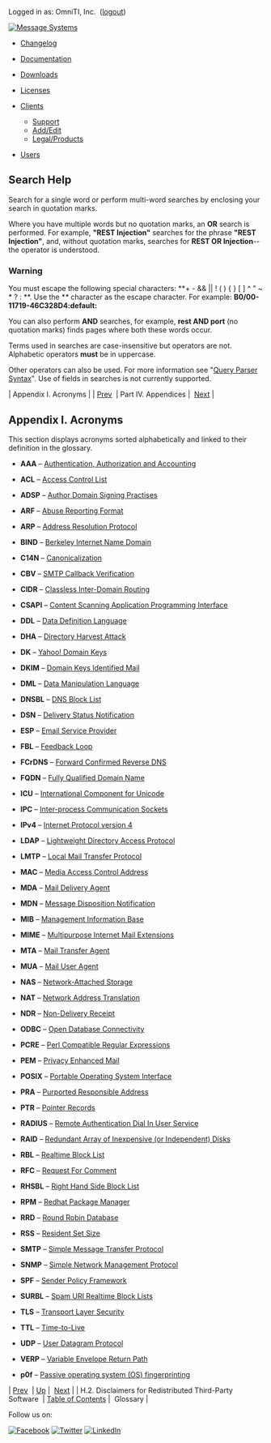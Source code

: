 Logged in as: OmniTI, Inc.  ([logout](https://support.messagesystems.com/logout.php))

[![Message Systems](https://support.messagesystems.com/images/ms-white205.png)](https://support.messagesystems.com/start.php) 

*   [Changelog](https://support.messagesystems.com/start.php?show=changelog)
*   [Documentation](https://support.messagesystems.com/docs/)
*   [Downloads](https://support.messagesystems.com/start.php)

*   [Licenses](https://support.messagesystems.com/license_summary.php)
*   <a href="">Clients</a>
    *   [Support](https://support.messagesystems.com/cs.php)
    *   [Add/Edit](https://support.messagesystems.com/edit_client.php)
    *   [Legal/Products](https://support.messagesystems.com/edit_products.php)
*   [Users](https://support.messagesystems.com/edit_customer.php)

## Search Help

Search for a single word or perform multi-word searches by enclosing your search in quotation marks.

Where you have multiple words but no quotation marks, an **OR** search is performed. For example, **"REST Injection"** searches for the phrase **"REST Injection"**, and, without quotation marks, searches for **REST OR Injection**--the operator is understood.

### Warning

You must escape the following special characters: **+ - && || ! ( ) { } [ ] ^ " ~ * ? : \**. Use the **\** character as the escape character. For example: **B0/00-11719-46C328D4\:default\:**

You can also perform **AND** searches, for example, **rest AND port** (no quotation marks) finds pages where both these words occur.

Terms used in searches are case-insensitive but operators are not. Alphabetic operators **must** be in uppercase.

Other operators can also be used. For more information see "[Query Parser Syntax](https://lucene.apache.org/core/old_versioned_docs/versions/3_0_0/queryparsersyntax.html)". Use of fields in searches is not currently supported.

| Appendix I. Acronyms |
| [Prev](copyright.3rdparty-disclaimer.php)  | Part IV. Appendices |  [Next](glossary.php) |

## Appendix I. Acronyms

This section displays acronyms sorted alphabetically and linked to their definition in the glossary.

*   **AAA** – [Authentication, Authorization and Accounting](glossary.php#gloss-aaa "Authentication, Authorization and Accounting")

*   **ACL** – [Access Control List](glossary.php#gloss-acl "Access Control List")

*   **ADSP** – [Author Domain Signing Practises](glossary.php#gloss-adsp "Author Domain Signing Practises")

*   **ARF** – [Abuse Reporting Format](glossary.php#gloss-arf "Abuse Reporting Format")

*   **ARP** – [Address Resolution Protocol](glossary.php#gloss-arp "Address Resolution Protocol")

*   **BIND** – [Berkeley Internet Name Domain](glossary.php#gloss-bind "Berkeley Internet Name Domain")

*   **C14N** – [Canonicalization](glossary.php#gloss-c14n "Canonicalization")

*   **CBV** – [SMTP Callback Verification](glossary.php#gloss-smtp-cbv "SMTP Callback Verification")

*   **CIDR** – [Classless Inter-Domain Routing](glossary.php#gloss-cidr "Classless Inter-Domain Routing")

*   **CSAPI** – [Content Scanning Application Programming Interface](glossary.php#gloss-csapi "Content Scanning Application Programming Interface")

*   **DDL** – [Data Definition Language](glossary.php#gloss-ddl "Data Definition Language")

*   **DHA** – [Directory Harvest Attack](glossary.php#gloss-dha "Directory Harvest Attack")

*   **DK** – [Yahoo! Domain Keys](glossary.php#gloss-dk "Yahoo! Domain Keys")

*   **DKIM** – [Domain Keys Identified Mail](glossary.php#gloss-dkim "Domain Keys Identified Mail")

*   **DML** – [Data Manipulation Language](glossary.php#gloss-dml "Data Manipulation Language")

*   **DNSBL** – [DNS Block List](glossary.php#gloss-dnsbl "DNS Block List")

*   **DSN** – [Delivery Status Notification](glossary.php#gloss-dsn "Delivery Status Notification")

*   **ESP** – [Email Service Provider](glossary.php#gloss-esp "Email Service Provider")

*   **FBL** – [Feedback Loop](glossary.php#gloss-fbl "Feedback Loop")

*   **FCrDNS** – [Forward Confirmed Reverse DNS](glossary.php#gloss-fcrdns "Forward Confirmed Reverse DNS")

*   **FQDN** – [Fully Qualified Domain Name](glossary.php#gloss-fqdn "Fully Qualified Domain Name")

*   **ICU** – [International Component for Unicode](glossary.php#gloss-icu "International Component for Unicode")

*   **IPC** – [Inter-process Communication Sockets](glossary.php#gloss-ipc "Inter-process Communication Sockets")

*   **IPv4** – [Internet Protocol version 4](glossary.php#gloss-ipv4 "Internet Protocol version 4")

*   **LDAP** – [Lightweight Directory Access Protocol](glossary.php#gloss-ldap "Lightweight Directory Access Protocol")

*   **LMTP** – [Local Mail Transfer Protocol](glossary.php#gloss-lmtp "Local Mail Transfer Protocol")

*   **MAC** – [Media Access Control Address](glossary.php#gloss-mac "Media Access Control Address")

*   **MDA** – [Mail Delivery Agent](glossary.php#gloss-mda "Mail Delivery Agent")

*   **MDN** – [Message Disposition Notification](glossary.php#gloss-mdn "Message Disposition Notification")

*   **MIB** – [Management Information Base](glossary.php#gloss-mib "Management Information Base")

*   **MIME** – [Multipurpose Internet Mail Extensions](glossary.php#gloss-mime "Multipurpose Internet Mail Extensions")

*   **MTA** – [Mail Transfer Agent](glossary.php#gloss-mta "Mail Transfer Agent")

*   **MUA** – [Mail User Agent](glossary.php#gloss-mua "Mail User Agent")

*   **NAS** – [Network-Attached Storage](glossary.php#gloss-nas "Network-Attached Storage")

*   **NAT** – [Network Address Translation](glossary.php#gloss-nat "Network Address Translation")

*   **NDR** – [Non-Delivery Receipt](glossary.php#gloss-ndr "Non-Delivery Receipt")

*   **ODBC** – [Open Database Connectivity](glossary.php#gloss-odbc "Open Database Connectivity")

*   **PCRE** – [Perl Compatible Regular Expressions](glossary.php#gloss-prce "Perl Compatible Regular Expressions")

*   **PEM** – [Privacy Enhanced Mail](glossary.php#gloss-pem "Privacy Enhanced Mail")

*   **POSIX** – [Portable Operating System Interface](glossary.php#gloss-posix "Portable Operating System Interface")

*   **PRA** – [Purported Responsible Address](glossary.php#gloss-pra "Purported Responsible Address")

*   **PTR** – [Pointer Records](glossary.php#gloss-ptr "Pointer Records")

*   **RADIUS** – [Remote Authentication Dial In User Service](glossary.php#gloss-radius "Remote Authentication Dial In User Service")

*   **RAID** – [Redundant Array of Inexpensive (or Independent) Disks](glossary.php#gloss-raid "Redundant Array of Inexpensive (or Independent) Disks")

*   **RBL** – [Realtime Block List](glossary.php#gloss-rbl "Realtime Block List")

*   **RFC** – [Request For Comment](glossary.php#gloss-rfc "Request For Comment")

*   **RHSBL** – [Right Hand Side Block List](glossary.php#gloss-rhsbl "Right Hand Side Block List")

*   **RPM** – [Redhat Package Manager](glossary.php#gloss-rpm "Redhat Package Manager")

*   **RRD** – [Round Robin Database](glossary.php#gloss-rrd "Round Robin Database")

*   **RSS** – [Resident Set Size](glossary.php#gloss-rss "Resident Set Size")

*   **SMTP** – [Simple Message Transfer Protocol](glossary.php#gloss-smtp "Simple Message Transfer Protocol")

*   **SNMP** – [Simple Network Management Protocol](glossary.php#gloss-snmp "Simple Network Management Protocol")

*   **SPF** – [Sender Policy Framework](glossary.php#gloss-spf "Sender Policy Framework")

*   **SURBL** – [Spam URI Realtime Block Lists](glossary.php#gloss-surbl "Spam URI Realtime Block Lists")

*   **TLS** – [Transport Layer Security](glossary.php#gloss-tls "Transport Layer Security")

*   **TTL** – [Time-to-Live](glossary.php#gloss-ttl "Time-to-Live")

*   **UDP** – [User Datagram Protocol](glossary.php#gloss-udp "User Datagram Protocol")

*   **VERP** – [Variable Envelope Return Path](glossary.php#pe2-verp "Variable Envelope Return Path")

*   **p0f** – [Passive operating system (OS) fingerprinting](glossary.php#gloss-p0f "Passive operating system (OS) fingerprinting")

| [Prev](copyright.3rdparty-disclaimer.php)  | [Up](p.appendices.php) |  [Next](glossary.php) |
| H.2. Disclaimers for Redistributed Third-Party Software  | [Table of Contents](index.php) |  Glossary |

Follow us on:

[![Facebook](https://support.messagesystems.com/images/icon-facebook.png)](http://www.facebook.com/messagesystems) [![Twitter](https://support.messagesystems.com/images/icon-twitter.png)](http://twitter.com/#!/MessageSystems) [![LinkedIn](https://support.messagesystems.com/images/icon-linkedin.png)](http://www.linkedin.com/company/message-systems)